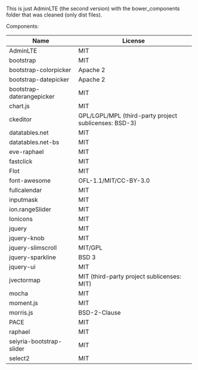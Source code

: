 This is just AdminLTE (the second version) with the bower_components folder that was cleaned (only dist files).

Components:

| Name | License |
| - | - |
| AdminLTE | MIT |
| bootstrap | MIT |
| bootstrap-colorpicker | Apache 2 |
| bootstrap-datepicker | Apache 2 |
| bootstrap-daterangepicker | MIT |
| chart.js | MIT |
| ckeditor | GPL/LGPL/MPL (third-party project sublicenses: BSD-3) |
| datatables.net | MIT |
| datatables.net-bs | MIT |
| eve-raphael | MIT |
| fastclick | MIT |
| Flot | MIT |
| font-awesome | OFL-1.1/MIT/CC-BY-3.0 |
| fullcalendar | MIT |
| inputmask | MIT |
| ion.rangeSlider | MIT |
| Ionicons | MIT |
| jquery | MIT |
| jquery-knob | MIT |
| jquery-slimscroll | MIT/GPL |
| jquery-sparkline | BSD 3 |
| jquery-ui | MIT |
| jvectormap | MIT (third-party project sublicenses: MIT) |
| mocha | MIT |
| moment.js | MIT |
| morris.js | BSD-2-Clause |
| PACE | MIT |
| raphael | MIT |
| seiyria-bootstrap-slider | MIT |
| select2 | MIT |

